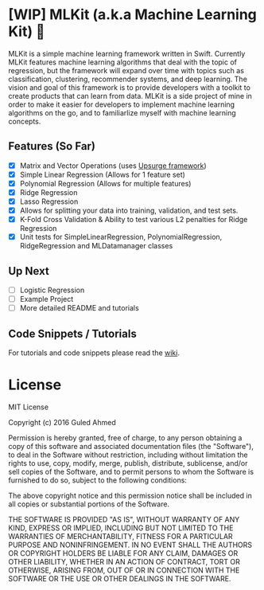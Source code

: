 # [WIP] MLKit (a.k.a Machine Learning Kit) 🤖
MLKit is a simple machine learning framework written in Swift. Currently MLKit features machine learning algorithms that deal with the topic of regression, but the framework will expand over time with topics such as classification, clustering, recommender systems, and deep learning. The vision and goal of this framework is to provide developers with a toolkit to create products that can learn from data. MLKit is a side project of mine in order to make it easier for developers to implement machine learning algorithms on the go, and to familiarlize myself with machine learning concepts. 

## Features (So Far)

- [x] Matrix and Vector Operations (uses [Upsurge framework](https://github.com/aleph7/Upsurge))
- [x] Simple Linear Regression (Allows for 1 feature set)
- [x] Polynomial Regression (Allows for multiple features)
- [x] Ridge Regression
- [x] Lasso Regression
- [x] Allows for splitting your data into training, validation, and test sets. 
- [x] K-Fold Cross Validation & Ability to test various L2 penalties for Ridge Regression
- [x] Unit tests for SimpleLinearRegression, PolynomialRegression, RidgeRegression and MLDatamanager classes 

## Up Next
- [ ] Logistic Regression
- [ ] Example Project 
- [ ] More detailed README and tutorials

## Code Snippets / Tutorials
For tutorials and code snippets please read the [wiki](https://github.com/Somnibyte/MLKit/wiki). 

# License
MIT License

Copyright (c) 2016 Guled Ahmed

Permission is hereby granted, free of charge, to any person obtaining a copy
of this software and associated documentation files (the "Software"), to deal
in the Software without restriction, including without limitation the rights
to use, copy, modify, merge, publish, distribute, sublicense, and/or sell
copies of the Software, and to permit persons to whom the Software is
furnished to do so, subject to the following conditions:

The above copyright notice and this permission notice shall be included in all
copies or substantial portions of the Software.

THE SOFTWARE IS PROVIDED "AS IS", WITHOUT WARRANTY OF ANY KIND, EXPRESS OR
IMPLIED, INCLUDING BUT NOT LIMITED TO THE WARRANTIES OF MERCHANTABILITY,
FITNESS FOR A PARTICULAR PURPOSE AND NONINFRINGEMENT. IN NO EVENT SHALL THE
AUTHORS OR COPYRIGHT HOLDERS BE LIABLE FOR ANY CLAIM, DAMAGES OR OTHER
LIABILITY, WHETHER IN AN ACTION OF CONTRACT, TORT OR OTHERWISE, ARISING FROM,
OUT OF OR IN CONNECTION WITH THE SOFTWARE OR THE USE OR OTHER DEALINGS IN THE
SOFTWARE.
